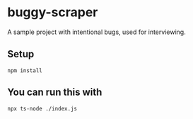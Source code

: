 # buggy-scraper
A sample project with intentional bugs, used for interviewing.

## Setup
```
npm install
```

## You can run this with
```
npx ts-node ./index.js
```
